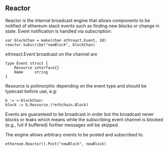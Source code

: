 ## Reactor

Reactor is the internal broadcast engine that allows components to be notified of ethereum stack events such as finding new blocks or change in state.
Event notification is handled via subscription:

    var blockChan = make(chan ethreact.Event, 10)
    reactor.Subscribe("newBlock", blockChan)

ethreact.Event broadcast on the channel are 

    type Event struct {
        Resource interface{}
        Name     string
    } 

Resource is polimorphic depending on the event type and should be typecast before use, e.g:

    b := <-blockChan:
    block := b.Resource.(*ethchain.Block)

Events are guaranteed to be broadcast in order but the broadcast never blocks or leaks which means while the subscribing event channel is blocked (e.g., full if buffered) further messages will be skipped. 

The engine allows arbitrary events to be posted and subscribed to. 

    ethereum.Reactor().Post("newBlock", newBlock)


    